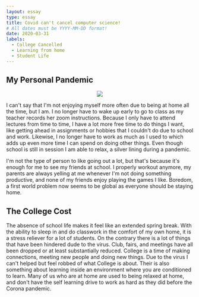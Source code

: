 ```yaml
---
layout: essay
type: essay
title: Covid can't cancel computer science!
# All dates must be YYYY-MM-DD format!
date: 2020-03-31
labels:
  - College Cancelled
  - Learning from home
  - Student Life
---
```



## My Personal Pandemic
<p align="center"><img class="ui medium right floated rounded image" src="../images/stressing.jpg"></p>
   I can't say that I'm not enjoying myself more often due to being at home all the time, but I am. I no longer have to 
   wake up early to go to class as my teacher records her 
    zoom instructions. Because I only have to attend lectures from time to time, I have a lot more free time to do
    things I want, like getting ahead in assignments or hobbies that I couldn't do due to school and work. Likewise, I
    no longer have to work as much as I used to which adds up even more time I can spend on doing other things. Even 
    though school is still in session I am able to relax, a silver lining during a pandemic. 
     
   <p></p>

 I'm not the type of person to like going out a lot, but that's because it's enough for me to see my friends at 
 school. I properly workout anymore, my parents are always yelling at me whenever I'm not doing something 
 productive, and none of my friends enjoy playing the games I like. Boredom, a first world problem now seems to
 be global as everyone should be staying home. 

## The College Cost
   The absence of school life makes it feel like an extended spring break. With the ability to sleep in and do 
    classwork in the comfort of my own home, it is a stress reliever for a lot of students. On the contrary there is a 
    lot of things that have been hindered dude to the virus. Club, fairs, and meetings have all been dropped or at least
    substantially reduced. College is a time of making connections, meeting new people and doing new things. Due to the
    virus I can't helped but feel robbed of what College is about. Their is also something about learning inside an
    environment where you are conditioned to learn. Many of us who are at home are used to being relaxed at home, and 
    don't have the self learning drive to work as hard as they did before the Corona pandemic. 

  
  


